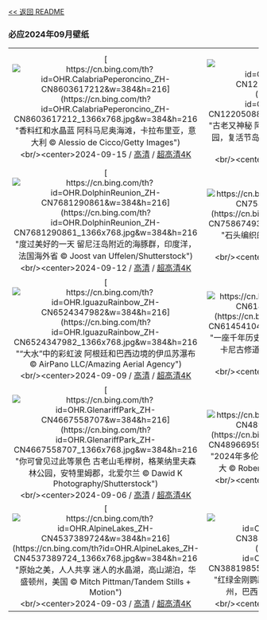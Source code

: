 [<< 返回 README](../../README.md)
### 必应2024年09月壁纸
||||
|:---:|:---:|:---:|
|[![https://cn.bing.com/th?id=OHR.CalabriaPeperoncino_ZH-CN8603617212&w=384&h=216](https://cn.bing.com/th?id=OHR.CalabriaPeperoncino_ZH-CN8603617212_1366x768.jpg&w=384&h=216 "香料红和水晶蓝&#10;阿科马尼奥海滩，卡拉布里亚，意大利&#10;© Alessio de Cicco/Getty Images")](https://cn.bing.com/search?q=%e5%8d%a1%e6%8b%89%e5%b8%83%e9%87%8c%e4%ba%9a&form=hpcapt&mkt=zh-cn&filters=HpDate:"20240914_1600")<br/><center>2024-09-15 / [高清](https://cn.bing.com/th?id=OHR.CalabriaPeperoncino_ZH-CN8603617212_1920x1200.jpg&w=1920&h=1200) / [超高清4K](https://cn.bing.com/th?id=OHR.CalabriaPeperoncino_ZH-CN8603617212_UHD.jpg&w=3840&h=2160)<center/>|[![https://cn.bing.com/th?id=OHR.RapaNuiSunrise_ZH-CN1220508877&w=384&h=216](https://cn.bing.com/th?id=OHR.RapaNuiSunrise_ZH-CN1220508877_1366x768.jpg&w=384&h=216 "古老又神秘&#10;阿胡汤加里基的日出，拉帕·努伊国家公园，复活节岛，智利&#10;© Piriya Photography/Getty Images")](https://cn.bing.com/search?q=%e9%98%bf%e8%83%a1%e6%b1%a4%e5%8a%a0%e9%87%8c%e5%9f%ba&form=hpcapt&mkt=zh-cn&filters=HpDate:"20240913_1600")<br/><center>2024-09-14 / [高清](https://cn.bing.com/th?id=OHR.RapaNuiSunrise_ZH-CN1220508877_1920x1200.jpg&w=1920&h=1200) / [超高清4K](https://cn.bing.com/th?id=OHR.RapaNuiSunrise_ZH-CN1220508877_UHD.jpg&w=3840&h=2160)<center/>|[![https://cn.bing.com/th?id=OHR.PointReyes_ZH-CN7781514086&w=384&h=216](https://cn.bing.com/th?id=OHR.PointReyes_ZH-CN7781514086_1366x768.jpg&w=384&h=216 "自然与人类的天堂&#10;雷耶斯角国家海岸灯塔，加利福尼亚州，美国&#10;© RMB Images/Photography by Robert Bowman/Getty Images")](https://cn.bing.com/search?q=%e9%9b%b7%e8%80%b6%e6%96%af%e5%9b%bd%e5%ae%b6%e6%b5%b7%e5%b2%b8&form=hpcapt&mkt=zh-cn&filters=HpDate:"20240912_1600")<br/><center>2024-09-13 / [高清](https://cn.bing.com/th?id=OHR.PointReyes_ZH-CN7781514086_1920x1200.jpg&w=1920&h=1200) / [超高清4K](https://cn.bing.com/th?id=OHR.PointReyes_ZH-CN7781514086_UHD.jpg&w=3840&h=2160)<center/>|
|[![https://cn.bing.com/th?id=OHR.DolphinReunion_ZH-CN7681290861&w=384&h=216](https://cn.bing.com/th?id=OHR.DolphinReunion_ZH-CN7681290861_1366x768.jpg&w=384&h=216 "度过美好的一天&#10;留尼汪岛附近的海豚群，印度洋，法国海外省&#10;© Joost van Uffelen/Shutterstock")](https://cn.bing.com/search?q=%e4%b8%96%e7%95%8c%e6%b5%b7%e8%b1%9a%e6%97%a5&form=hpcapt&mkt=zh-cn&filters=HpDate:"20240911_1600")<br/><center>2024-09-12 / [高清](https://cn.bing.com/th?id=OHR.DolphinReunion_ZH-CN7681290861_1920x1200.jpg&w=1920&h=1200) / [超高清4K](https://cn.bing.com/th?id=OHR.DolphinReunion_ZH-CN7681290861_UHD.jpg&w=3840&h=2160)<center/>|[![https://cn.bing.com/th?id=OHR.EltzCastle_ZH-CN7586749377&w=384&h=216](https://cn.bing.com/th?id=OHR.EltzCastle_ZH-CN7586749377_1366x768.jpg&w=384&h=216 "石头编织的童话&#10;埃尔茨城堡，德国&#10;© Allard Schager/Alamy")](https://cn.bing.com/search?q=%e5%9f%83%e5%b0%94%e8%8c%a8%e5%9f%8e%e5%a0%a1&form=hpcapt&mkt=zh-cn&filters=HpDate:"20240910_1600")<br/><center>2024-09-11 / [高清](https://cn.bing.com/th?id=OHR.EltzCastle_ZH-CN7586749377_1920x1200.jpg&w=1920&h=1200) / [超高清4K](https://cn.bing.com/th?id=OHR.EltzCastle_ZH-CN7586749377_UHD.jpg&w=3840&h=2160)<center/>|[![https://cn.bing.com/th?id=OHR.BridgeLisbon_ZH-CN6877671644&w=384&h=216](https://cn.bing.com/th?id=OHR.BridgeLisbon_ZH-CN6877671644_1366x768.jpg&w=384&h=216 "从天际线到水面&#10;瓦斯科·达·伽马大桥，里斯本，葡萄牙&#10;© Achim Thomae/Getty Images")](https://cn.bing.com/search?q=%e7%93%a6%e6%96%af%e7%a7%91%e8%be%be%e4%bc%bd%e9%a9%ac%e5%a4%a7%e6%a1%a5&form=hpcapt&mkt=zh-cn&filters=HpDate:"20240909_1600")<br/><center>2024-09-10 / [高清](https://cn.bing.com/th?id=OHR.BridgeLisbon_ZH-CN6877671644_1920x1200.jpg&w=1920&h=1200) / [超高清4K](https://cn.bing.com/th?id=OHR.BridgeLisbon_ZH-CN6877671644_UHD.jpg&w=3840&h=2160)<center/>|
|[![https://cn.bing.com/th?id=OHR.IguazuRainbow_ZH-CN6524347982&w=384&h=216](https://cn.bing.com/th?id=OHR.IguazuRainbow_ZH-CN6524347982_1366x768.jpg&w=384&h=216 "“大水”中的彩虹波&#10;阿根廷和巴西边境的伊瓜苏瀑布&#10;© AirPano LLC/Amazing Aerial Agency")](https://cn.bing.com/search?q=%e4%bc%8a%e7%93%9c%e8%8b%8f%e7%80%91%e5%b8%83&form=hpcapt&mkt=zh-cn&filters=HpDate:"20240908_1600")<br/><center>2024-09-09 / [高清](https://cn.bing.com/th?id=OHR.IguazuRainbow_ZH-CN6524347982_1920x1200.jpg&w=1920&h=1200) / [超高清4K](https://cn.bing.com/th?id=OHR.IguazuRainbow_ZH-CN6524347982_UHD.jpg&w=3840&h=2160)<center/>|[![https://cn.bing.com/th?id=OHR.Canigou_ZH-CN6145410455&w=384&h=216](https://cn.bing.com/th?id=OHR.Canigou_ZH-CN6145410455_1366x768.jpg&w=384&h=216 "一座千年历史的修道院&#10;加泰罗尼亚北部的圣马丁杜卡尼古修道院 ，法国&#10;© Cyril Gosselin/Getty Images")](https://cn.bing.com/search?q=%e5%9c%a3%e9%a9%ac%e4%b8%81%e6%9d%9c%e5%8d%a1%e5%b0%bc%e5%8f%a4%e4%bf%ae%e9%81%93%e9%99%a2&form=hpcapt&mkt=zh-cn&filters=HpDate:"20240907_1600")<br/><center>2024-09-08 / [高清](https://cn.bing.com/th?id=OHR.Canigou_ZH-CN6145410455_1920x1200.jpg&w=1920&h=1200) / [超高清4K](https://cn.bing.com/th?id=OHR.Canigou_ZH-CN6145410455_UHD.jpg&w=3840&h=2160)<center/>|[![https://cn.bing.com/th?id=OHR.SantaCruzHummer_ZH-CN5448262039&w=384&h=216](https://cn.bing.com/th?id=OHR.SantaCruzHummer_ZH-CN5448262039_1366x768.jpg&w=384&h=216 "嗡嗡作响&#10;朱红蜂鸟，圣克鲁斯，加利福尼亚州，美国&#10;© yhelfman/Getty Images")](https://cn.bing.com/search?q=%e6%9c%b1%e7%ba%a2%e8%9c%82%e9%b8%9f&form=hpcapt&mkt=zh-cn&filters=HpDate:"20240906_1600")<br/><center>2024-09-07 / [高清](https://cn.bing.com/th?id=OHR.SantaCruzHummer_ZH-CN5448262039_1920x1200.jpg&w=1920&h=1200) / [超高清4K](https://cn.bing.com/th?id=OHR.SantaCruzHummer_ZH-CN5448262039_UHD.jpg&w=3840&h=2160)<center/>|
|[![https://cn.bing.com/th?id=OHR.GlenariffPark_ZH-CN4667558707&w=384&h=216](https://cn.bing.com/th?id=OHR.GlenariffPark_ZH-CN4667558707_1366x768.jpg&w=384&h=216 "你可曾见过此等景色&#10;古老山毛榉树，格莱纳里夫森林公园，安特里姆郡，北爱尔兰&#10;© Dawid K Photography/Shutterstock")](https://cn.bing.com/search?q=%e6%a0%bc%e8%8e%b1%e7%ba%b3%e9%87%8c%e5%a4%ab%e6%a3%ae%e6%9e%97%e5%85%ac%e5%9b%ad+&form=hpcapt&mkt=zh-cn&filters=HpDate:"20240905_1600")<br/><center>2024-09-06 / [高清](https://cn.bing.com/th?id=OHR.GlenariffPark_ZH-CN4667558707_1920x1200.jpg&w=1920&h=1200) / [超高清4K](https://cn.bing.com/th?id=OHR.GlenariffPark_ZH-CN4667558707_UHD.jpg&w=3840&h=2160)<center/>|[![https://cn.bing.com/th?id=OHR.TIFF2024_ZH-CN4896695918&w=384&h=216](https://cn.bing.com/th?id=OHR.TIFF2024_ZH-CN4896695918_1366x768.jpg&w=384&h=216 "2024年多伦多国际电影节&#10;多伦多城市天际线,加拿大&#10;© Roberto Machado Noa/Getty Images")](https://cn.bing.com/search?q=2024%e5%b9%b4%e5%a4%9a%e4%bc%a6%e5%a4%9a%e5%9b%bd%e9%99%85%e7%94%b5%e5%bd%b1%e8%8a%82&form=hpcapt&mkt=zh-cn&filters=HpDate:"20240904_1600")<br/><center>2024-09-05 / [高清](https://cn.bing.com/th?id=OHR.TIFF2024_ZH-CN4896695918_1920x1200.jpg&w=1920&h=1200) / [超高清4K](https://cn.bing.com/th?id=OHR.TIFF2024_ZH-CN4896695918_UHD.jpg&w=3840&h=2160)<center/>|[![https://cn.bing.com/th?id=OHR.DuskyOwls_ZH-CN4729762831&w=384&h=216](https://cn.bing.com/th?id=OHR.DuskyOwls_ZH-CN4729762831_1366x768.jpg&w=384&h=216 "物以类聚，人以群分&#10;乌雕鸮，巴基斯坦&#10;© zahoor salmi/Getty Images")](https://cn.bing.com/search?q=%e4%b9%8c%e9%9b%95%e9%b8%ae&form=hpcapt&mkt=zh-cn&filters=HpDate:"20240903_1600")<br/><center>2024-09-04 / [高清](https://cn.bing.com/th?id=OHR.DuskyOwls_ZH-CN4729762831_1920x1200.jpg&w=1920&h=1200) / [超高清4K](https://cn.bing.com/th?id=OHR.DuskyOwls_ZH-CN4729762831_UHD.jpg&w=3840&h=2160)<center/>|
|[![https://cn.bing.com/th?id=OHR.AlpineLakes_ZH-CN4537389724&w=384&h=216](https://cn.bing.com/th?id=OHR.AlpineLakes_ZH-CN4537389724_1366x768.jpg&w=384&h=216 "原始之美，人人共享&#10;迷人的水晶湖，高山湖泊，华盛顿州，美国&#10;© Mitch Pittman/Tandem Stills + Motion")](https://cn.bing.com/search?q=%e8%8d%92%e9%87%8e%e6%b3%95&form=hpcapt&mkt=zh-cn&filters=HpDate:"20240902_1600")<br/><center>2024-09-03 / [高清](https://cn.bing.com/th?id=OHR.AlpineLakes_ZH-CN4537389724_1920x1200.jpg&w=1920&h=1200) / [超高清4K](https://cn.bing.com/th?id=OHR.AlpineLakes_ZH-CN4537389724_UHD.jpg&w=3840&h=2160)<center/>|[![https://cn.bing.com/th?id=OHR.BuracodasAraras_ZH-CN3881985508&w=384&h=216](https://cn.bing.com/th?id=OHR.BuracodasAraras_ZH-CN3881985508_1366x768.jpg&w=384&h=216 "红绿金刚鹦鹉之家&#10;红绿金刚鹦鹉，南马托格罗索州，巴西&#10;© Ellen Goff/Danita Delimont")](https://cn.bing.com/search?q=%e7%ba%a2%e7%bb%bf%e9%87%91%e5%88%9a%e9%b9%a6%e9%b9%89&form=hpcapt&mkt=zh-cn&filters=HpDate:"20240901_1600")<br/><center>2024-09-02 / [高清](https://cn.bing.com/th?id=OHR.BuracodasAraras_ZH-CN3881985508_1920x1200.jpg&w=1920&h=1200) / [超高清4K](https://cn.bing.com/th?id=OHR.BuracodasAraras_ZH-CN3881985508_UHD.jpg&w=3840&h=2160)<center/>|[![https://cn.bing.com/th?id=OHR.ThamesLondon_ZH-CN3629717426&w=384&h=216](https://cn.bing.com/th?id=OHR.ThamesLondon_ZH-CN3629717426_1366x768.jpg&w=384&h=216 "小船轻轻划过泰晤士河&#10;泰晤士河，伦敦，英国&#10;© Puthipong Worasaran/Getty Images")](https://cn.bing.com/search?q=%e6%b3%b0%e6%99%a4%e5%a3%ab%e6%b2%b3&form=hpcapt&mkt=zh-cn&filters=HpDate:"20240831_1600")<br/><center>2024-09-01 / [高清](https://cn.bing.com/th?id=OHR.ThamesLondon_ZH-CN3629717426_1920x1200.jpg&w=1920&h=1200) / [超高清4K](https://cn.bing.com/th?id=OHR.ThamesLondon_ZH-CN3629717426_UHD.jpg&w=3840&h=2160)<center/>|

